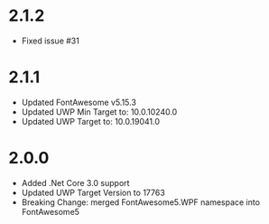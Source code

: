 # 2.1.2
- Fixed issue #31
# 2.1.1
- Updated FontAwesome v5.15.3
- Updated UWP Min Target to: 10.0.10240.0
- Updated UWP Target to: 10.0.19041.0
# 2.0.0
- Added .Net Core 3.0 support
- Updated UWP Target Version to 17763
- Breaking Change: merged FontAwesome5.WPF namespace into FontAwesome5